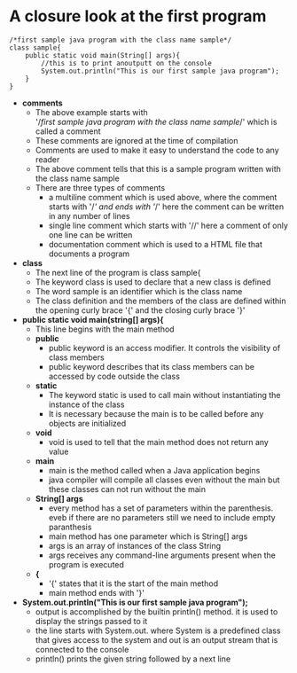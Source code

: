 # A closure look at the first program
```
/*first sample java program with the class name sample*/
class sample{
    public static void main(String[] args){
        //this is to print anoutputt on the console
        System.out.println("This is our first sample java program");
    }
}
```
- **comments**
  - The above example starts with <br> '/*first sample java program with the class name sample*/' which is called a comment
  - These comments are ignored at the time of compilation
  - Comments are used to make it easy to understand the code to any reader
  - The above comment tells that this is a sample program written with the class name sample
  - There are three types of comments
     - a multiline comment which is used above, where the comment starts with '/*' and ends with '*/' here the comment can be written in any number of lines
     - single line comment which starts with '//' here a comment of only one line can be written
     - documentation comment which is used to a HTML file that documents a program
- **class**
  - The next line of the program is class sample{
  - The keyword class is used to declare that a new class is defined
  - The word sample is an identifier which is the class name
  - The class definition and the members of the class are defined within the opening curly brace '{' and the closing curly brace '}'
- **public static void main(string[] args){**
   - This line begins with the main method
   - **public**
      - public keyword is an access modifier. It controls the visibility of class members
      - public keyword describes that its class members can be accessed by code outside the class
    - **static**
       - The keyword static is used to call main without instantiating the instance of the class
       - It is necessary because the main is to be called before any objects are initialized
    - **void**
       - void is used to tell that the main method does not return any value
    - **main**
       - main is the method called when a Java application begins
       - java compiler will compile  all classes even without the main but these classes can not run without the main
    - **String[] args**
       - every method has a set of parameters within the parenthesis. eveb if there are no parameters still we need to include empty paranthesis
       - main method has one parameter which is String[] args
       - args is an array of instances of the class String
       - args receives any command-line arguments present when the program is executed
    - **{**
       - '{' states that it is the start of the main method
       - main  method ends with '}'
- **System.out.println("This is our first sample java program");**
   - output is accomplished by the builtin println() method. it is used to display the strings passed to it
   - the line starts with System.out. where System is a predefined class that gives access to the system and out is an output stream that is connected to the console
   - println() prints the given string followed by a next line 
